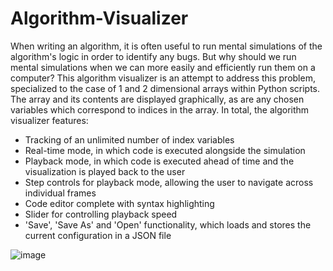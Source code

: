 # Algorithm-Visualizer

When writing an algorithm, it is often useful to run mental simulations of the algorithm's logic in order to identify any bugs. But why should we run mental simulations when we can more easily and efficiently run them on a computer? This algorithm visualizer is an attempt to address this problem, specialized to the case of 1 and 2 dimensional arrays within Python scripts. The array and its contents are displayed graphically, as are any chosen variables which correspond to indices in the array. In total, the algorithm visualizer features:

* Tracking of an unlimited number of index variables
* Real-time mode, in which code is executed alongside the simulation
* Playback mode, in which code is executed ahead of time and the visualization is played back to the user
* Step controls for playback mode, allowing the user to navigate across individual frames
* Code editor complete with syntax highlighting
* Slider for controlling playback speed
* 'Save', 'Save As' and 'Open' functionality, which loads and stores the current configuration in a JSON file

![image](https://user-images.githubusercontent.com/48806153/119594002-ffe0a580-bda8-11eb-91aa-f5620ab5f221.png)
